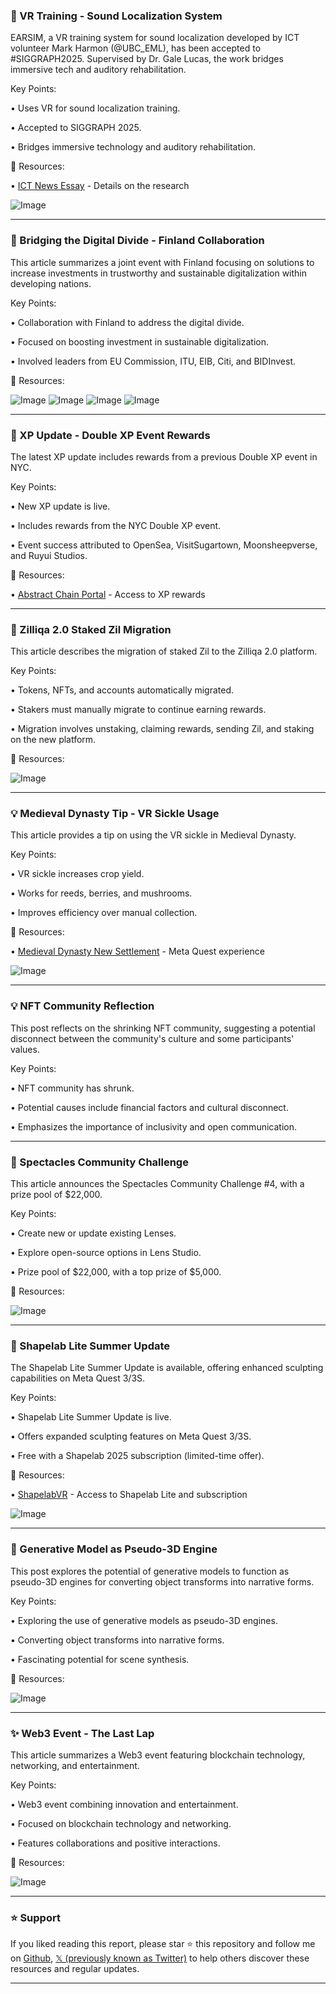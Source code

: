 ### 🤖 VR Training - Sound Localization System

EARSIM, a VR training system for sound localization developed by ICT volunteer Mark Harmon (@UBC_EML), has been accepted to #SIGGRAPH2025.  Supervised by Dr. Gale Lucas, the work bridges immersive tech and auditory rehabilitation.

Key Points:

• Uses VR for sound localization training.

• Accepted to SIGGRAPH 2025.


• Bridges immersive technology and auditory rehabilitation.


🔗 Resources:

• [ICT News Essay](https://ict.usc.edu/news/essays/advancing-human-computer-interaction-research-at-ict-and-siggraph-2025-recognition/) - Details on the research

![Image](https://pbs.twimg.com/media/GuyUASFXMAArJI6?format=jpg&name=small)


---

### 🤖 Bridging the Digital Divide -  Finland Collaboration

This article summarizes a joint event with Finland focusing on solutions to increase investments in trustworthy and sustainable digitalization within developing nations.


Key Points:

• Collaboration with Finland to address the digital divide.

• Focused on boosting investment in sustainable digitalization.


• Involved leaders from EU Commission, ITU, EIB, Citi, and BIDInvest.


🔗 Resources:

![Image](https://pbs.twimg.com/media/GuySqFHXMAAJBuf?format=jpg&name=360x360)
![Image](https://pbs.twimg.com/media/GuySqFCWsAATEAW?format=jpg&name=360x360)
![Image](https://pbs.twimg.com/media/GuySrJsWQAAJqhP?format=jpg&name=360x360)
![Image](https://pbs.twimg.com/media/GuySrJ3XIAAaLi7?format=jpg&name=360x360)


---

### 🚀  XP Update - Double XP Event Rewards

The latest XP update includes rewards from a previous Double XP event in NYC.


Key Points:

• New XP update is live.

• Includes rewards from the NYC Double XP event.


• Event success attributed to OpenSea, VisitSugartown, Moonsheepverse, and Ruyui Studios.



🔗 Resources:

• [Abstract Chain Portal](http://portal.abs.xyz) - Access to XP rewards


---

### 🤖 Zilliqa 2.0 Staked Zil Migration

This article describes the migration of staked Zil to the Zilliqa 2.0 platform.


Key Points:

• Tokens, NFTs, and accounts automatically migrated.

• Stakers must manually migrate to continue earning rewards.


• Migration involves unstaking, claiming rewards, sending Zil, and staking on the new platform.


🔗 Resources:

![Image](https://pbs.twimg.com/media/GuyQeStX0AEMaXP?format=jpg&name=small)


---

### 💡 Medieval Dynasty Tip - VR Sickle Usage

This article provides a tip on using the VR sickle in Medieval Dynasty.


Key Points:

• VR sickle increases crop yield.

• Works for reeds, berries, and mushrooms.


• Improves efficiency over manual collection.



🔗 Resources:

• [Medieval Dynasty New Settlement](https://meta.com/experiences/medieval-dynasty-new-settlement/5900444653303887/) - Meta Quest experience

![Image](https://pbs.twimg.com/amplify_video_thumb/1939993035368022016/img/trphlth7Ha1TSUl_.jpg)


---

### 💡 NFT Community Reflection

This post reflects on the shrinking NFT community, suggesting a potential disconnect between the community's culture and some participants' values.


Key Points:

• NFT community has shrunk.

• Potential causes include financial factors and cultural disconnect.


• Emphasizes the importance of inclusivity and open communication.



---

### 🚀 Spectacles Community Challenge

This article announces the Spectacles Community Challenge #4, with a prize pool of $22,000.



Key Points:

• Create new or update existing Lenses.

• Explore open-source options in Lens Studio.


• Prize pool of $22,000, with a top prize of $5,000.


🔗 Resources:

![Image](https://pbs.twimg.com/amplify_video_thumb/1940021523655405568/img/os_jT2Kz780xFfIk.jpg)



---

### 🚀 Shapelab Lite Summer Update

The Shapelab Lite Summer Update is available, offering enhanced sculpting capabilities on Meta Quest 3/3S.


Key Points:

• Shapelab Lite Summer Update is live.

• Offers expanded sculpting features on Meta Quest 3/3S.


• Free with a Shapelab 2025 subscription (limited-time offer).


🔗 Resources:

• [ShapelabVR](https://shapelabvr.com) - Access to Shapelab Lite and subscription

![Image](https://pbs.twimg.com/media/GuxWGukXEAA_Efa?format=jpg&name=small)


---

### 🤖 Generative Model as Pseudo-3D Engine

This post explores the potential of generative models to function as pseudo-3D engines for converting object transforms into narrative forms.


Key Points:

• Exploring the use of generative models as pseudo-3D engines.

• Converting object transforms into narrative forms.


• Fascinating potential for scene synthesis.



🔗 Resources:

![Image](https://pbs.twimg.com/amplify_video_thumb/1939805563568746496/img/PNyjy3S9sKuFxZVe.jpg)


---

### ✨ Web3 Event - The Last Lap

This article summarizes a Web3 event featuring blockchain technology, networking, and entertainment.


Key Points:

• Web3 event combining innovation and entertainment.

• Focused on blockchain technology and networking.


• Features collaborations and positive interactions.


🔗 Resources:

![Image](https://pbs.twimg.com/media/GutiHDkXwAAEHGA?format=jpg&name=medium)


---

### ⭐️ Support

If you liked reading this report, please star ⭐️ this repository and follow me on [Github](https://github.com/Drix10), [𝕏 (previously known as Twitter)](https://x.com/DRIX_10_) to help others discover these resources and regular updates.

---